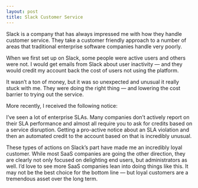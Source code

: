 ```yaml
---
layout: post
title: Slack Customer Service
---
```


Slack is a company that has always impressed me with how they handle customer
service. They take a customer friendly approach to a number of areas that
traditional enterprise software companies handle very poorly.

When we first set up on Slack, some people were active users and others were
not. I would get emails from Slack about user inactivity — and they would
credit my account back the cost of users not using the platform.


It wasn’t a ton of money, but it was so unexpected and unusual it really stuck
with me. They were doing the right thing — and lowering the cost barrier to
trying out the service.

More recently, I received the following notice:


I’ve seen a lot of enterprise SLAs. Many companies don’t actively report on
their SLA performance and almost all require you to ask for credits based on a
service disruption. Getting a pro-active notice about an SLA violation and
then an automated credit to the account based on that is incredibly unusual.

These types of actions on Slack’s part have made me an incredibly loyal
customer. While most SaaS companies are going the other direction, they are
clearly not only focused on delighting end users, but administrators as well.
I’d love to see more SaaS companies lean into doing things like this. It may
not be the best choice for the bottom line — but loyal customers are a
tremendous asset over the long term.

